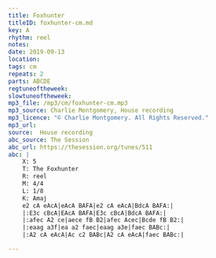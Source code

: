 ```yaml
---
title: Foxhunter
titleID: foxhunter-cm.md
key: A
rhythm: reel
notes:
date: 2019-09-13
location:
tags: cm
repeats: 2
parts: ABCDE
regtuneoftheweek:
slowtuneoftheweek:
mp3_file: /mp3/cm/foxhunter-cm.mp3
mp3_source: Charlie Montgomery, House recording
mp3_licence: "© Charlie Montgomery. All Rights Reserved."
mp3_url:
source:  House recording
abc_source: The Session
abc_url: https://thesession.org/tunes/511
abc: |
    X: 5
    T: The Foxhunter
    R: reel
    M: 4/4
    L: 1/8
    K: Amaj
    e2 cA eAcA|eAcA BAFA|e2 cA eAcA|BdcA BAFA:|
    |:E3c cBcA|EAcA BAFA|E3c cBcA|BdcA BAFA:|
    |:afec A2 ce|aece fB B2|afec Acec|Bcde fB B2:|
    |:eaag a3f|ea a2 faec|eaag a3e|faec BABc:|
    |:A2 cA eAcA|Ac c2 BABc|A2 cA eAcA|faec BABc:|

---
```


